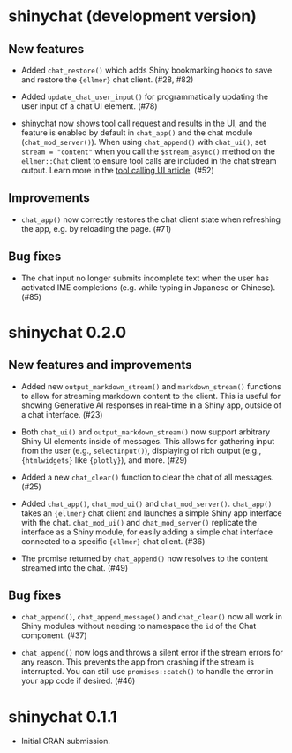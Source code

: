 # shinychat (development version)

## New features

* Added `chat_restore()` which adds Shiny bookmarking hooks to save and restore the `{ellmer}` chat client. (#28, #82)

* Added `update_chat_user_input()` for programmatically updating the user input of a chat UI element. (#78)

* shinychat now shows tool call request and results in the UI, and the feature is enabled by default in `chat_app()` and the chat module (`chat_mod_server()`). When using `chat_append()` with `chat_ui()`, set `stream = "content"` when you call the `$stream_async()` method on the `ellmer::Chat` client to ensure tool calls are included in the chat stream output. Learn more in the [tool calling UI article](https://posit-dev.github.io/shinychat/r/articles/tool-ui.html). (#52)

## Improvements

* `chat_app()` now correctly restores the chat client state when refreshing the app, e.g. by reloading the page. (#71)

## Bug fixes

* The chat input no longer submits incomplete text when the user has activated IME completions (e.g. while typing in Japanese or Chinese). (#85)

# shinychat 0.2.0

## New features and improvements

* Added new `output_markdown_stream()` and `markdown_stream()` functions to allow for streaming markdown content to the client. This is useful for showing Generative AI responses in real-time in a Shiny app, outside of a chat interface. (#23)

* Both `chat_ui()` and `output_markdown_stream()` now support arbitrary Shiny UI elements inside of messages. This allows for gathering input from the user (e.g., `selectInput()`), displaying of rich output (e.g., `{htmlwidgets}` like `{plotly}`), and more. (#29)

* Added a new `chat_clear()` function to clear the chat of all messages. (#25)

* Added `chat_app()`, `chat_mod_ui()` and `chat_mod_server()`. `chat_app()` takes an `{ellmer}` chat client and launches a simple Shiny app interface with the chat. `chat_mod_ui()` and `chat_mod_server()` replicate the interface as a Shiny module, for easily adding a simple chat interface connected to a specific `{ellmer}` chat client. (#36)

* The promise returned by `chat_append()` now resolves to the content streamed into the chat. (#49)

## Bug fixes

* `chat_append()`, `chat_append_message()` and `chat_clear()` now all work in Shiny modules without needing to namespace the `id` of the Chat component. (#37)

* `chat_append()` now logs and throws a silent error if the stream errors for any reason. This prevents the app from crashing if the stream is interrupted. You can still use `promises::catch()` to handle the error in your app code if desired. (#46)

# shinychat 0.1.1

* Initial CRAN submission.
